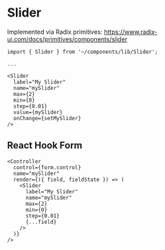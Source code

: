 # Slider

Implemented via Radix primitives: https://www.radix-ui.com/docs/primitives/components/slider

```tsx
import { Slider } from '~/components/lib/Slider';

...

<Slider
  label="My Slider"
  name="mySlider"
  max={2}
  min={0}
  step={0.01}
  value={mySlider}
  onChange={setMySlider}
/>
```

## React Hook Form

```tsx
<Controller
  control={form.control}
  name="mySlider"
  render={({ field, fieldState }) => (
    <Slider
      label="My Slider"
      name="mySlider"
      max={2}
      min={0}
      step={0.01}
      {...field}
    />
  )}
/>
```
